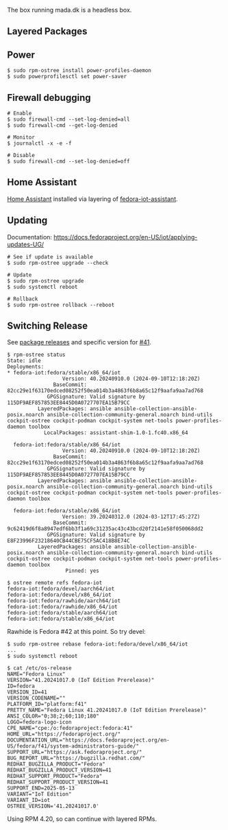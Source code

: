 The box running mada.dk is a headless box.

## Layered Packages


## Power

```console
$ sudo rpm-ostree install power-profiles-daemon
$ sudo powerprofilesctl set power-saver
```

## Firewall debugging

```console
# Enable
$ sudo firewall-cmd --set-log-denied=all
$ sudo firewall-cmd --get-log-denied

# Monitor
$ journalctl -x -e -f

# Disable
$ sudo firewall-cmd --set-log-denied=off
```

## Home Assistant

[Home Assistant](https://www.home-assistant.io/) installed via layering of [fedora-iot-assistant](https://github.com/jskov/fedora-iot-assistant).



## Updating

Documentation: https://docs.fedoraproject.org/en-US/iot/applying-updates-UG/

```console
# See if update is available
$ sudo rpm-ostree upgrade --check

# Update
$ sudo rpm-ostree upgrade
$ sudo systemctl reboot

# Rollback
$ sudo rpm-ostree rollback --reboot
```

## Switching Release

See [package releases](https://packages.fedoraproject.org/pkgs/fedora-release/fedora-release-iot/) and specific version for [#41](https://packages.fedoraproject.org/pkgs/fedora-release/fedora-release-iot/fedora-41.html).



```console
$ rpm-ostree status
State: idle
Deployments:
* fedora-iot:fedora/stable/x86_64/iot
                  Version: 40.20240910.0 (2024-09-10T12:18:20Z)
               BaseCommit: 82cc29e1f63170edced08252f50ea014b3a4863f6b8a65c12f9aafa9aa7ad768
             GPGSignature: Valid signature by 115DF9AEF857853EE8445D0A0727707EA15B79CC
          LayeredPackages: ansible ansible-collection-ansible-posix.noarch ansible-collection-community-general.noarch bind-utils cockpit-ostree cockpit-podman cockpit-system net-tools power-profiles-daemon toolbox
            LocalPackages: assistant-shim-1.0-1.fc40.x86_64

  fedora-iot:fedora/stable/x86_64/iot
                  Version: 40.20240910.0 (2024-09-10T12:18:20Z)
               BaseCommit: 82cc29e1f63170edced08252f50ea014b3a4863f6b8a65c12f9aafa9aa7ad768
             GPGSignature: Valid signature by 115DF9AEF857853EE8445D0A0727707EA15B79CC
          LayeredPackages: ansible ansible-collection-ansible-posix.noarch ansible-collection-community-general.noarch bind-utils cockpit-ostree cockpit-podman cockpit-system net-tools power-profiles-daemon toolbox

  fedora-iot:fedora/stable/x86_64/iot
                  Version: 39.20240312.0 (2024-03-12T17:45:27Z)
               BaseCommit: 9c62419d6f8a8947edf6bb3f1a69c31235ac43c43bcd20f2141e58f050068dd2
             GPGSignature: Valid signature by E8F23996F23218640CB44CBE75CF5AC418B8E74C
          LayeredPackages: ansible ansible-collection-ansible-posix.noarch ansible-collection-community-general.noarch bind-utils cockpit-ostree cockpit-podman cockpit-system net-tools power-profiles-daemon toolbox
                   Pinned: yes
```

```console
$ ostree remote refs fedora-iot
fedora-iot:fedora/devel/aarch64/iot
fedora-iot:fedora/devel/x86_64/iot
fedora-iot:fedora/rawhide/aarch64/iot
fedora-iot:fedora/rawhide/x86_64/iot
fedora-iot:fedora/stable/aarch64/iot
fedora-iot:fedora/stable/x86_64/iot
```

Rawhide is Fedora #42 at this point. So try devel:

```console
$ sudo rpm-ostree rebase fedora-iot:fedora/devel/x86_64/iot
...
$ sudo systemctl reboot
```

```console
$ cat /etc/os-release
NAME="Fedora Linux"
VERSION="41.20241017.0 (IoT Edition Prerelease)"
ID=fedora
VERSION_ID=41
VERSION_CODENAME=""
PLATFORM_ID="platform:f41"
PRETTY_NAME="Fedora Linux 41.20241017.0 (IoT Edition Prerelease)"
ANSI_COLOR="0;38;2;60;110;180"
LOGO=fedora-logo-icon
CPE_NAME="cpe:/o:fedoraproject:fedora:41"
HOME_URL="https://fedoraproject.org/"
DOCUMENTATION_URL="https://docs.fedoraproject.org/en-US/fedora/f41/system-administrators-guide/"
SUPPORT_URL="https://ask.fedoraproject.org/"
BUG_REPORT_URL="https://bugzilla.redhat.com/"
REDHAT_BUGZILLA_PRODUCT="Fedora"
REDHAT_BUGZILLA_PRODUCT_VERSION=41
REDHAT_SUPPORT_PRODUCT="Fedora"
REDHAT_SUPPORT_PRODUCT_VERSION=41
SUPPORT_END=2025-05-13
VARIANT="IoT Edition"
VARIANT_ID=iot
OSTREE_VERSION='41.20241017.0'
```

Using RPM 4.20, so can continue with layered RPMs.
